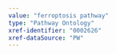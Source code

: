 ```yaml
---
value: "ferroptosis pathway"
type: "Pathway Ontology"
xref-identifier: "0002626"
xref-dataSource: "PW"
---
```

